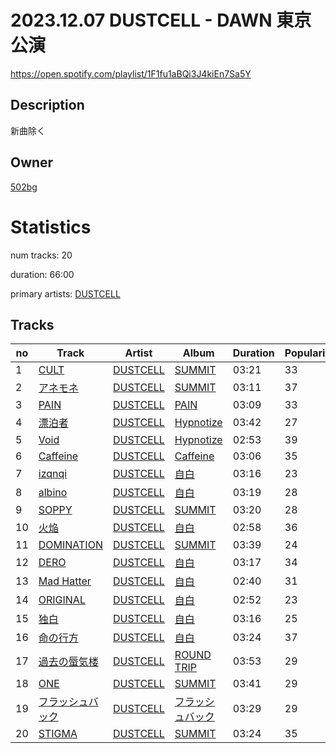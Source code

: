 # 2023.12.07 DUSTCELL - DAWN 東京公演
https://open.spotify.com/playlist/1F1fu1aBQi3J4kiEn7Sa5Y

## Description
新曲除く

## Owner
[502bg](https://open.spotify.com/user/4woroafc3tx648l7zc8quofbf)

# Statistics
num tracks: 20

duration: 66:00

primary artists: [DUSTCELL](https://open.spotify.com/artist/6Rs4z6XgltEI01UlDlu98B)

## Tracks
| no | Track | Artist | Album | Duration | Popularity |
| -- | ----- | ------ | ----- | -------- | ---------- |
| 1 | [CULT](https://open.spotify.com/track/1mmscHszkCTiykJ1V7AZlW) | [DUSTCELL](https://open.spotify.com/artist/6Rs4z6XgltEI01UlDlu98B) | [SUMMIT](https://open.spotify.com/album/2afXWQvMmgOxkThOk8TArW) | 03:21 | 33 |
| 2 | [アネモネ](https://open.spotify.com/track/22zZLJNIqMrUcgIz6YXzgk) | [DUSTCELL](https://open.spotify.com/artist/6Rs4z6XgltEI01UlDlu98B) | [SUMMIT](https://open.spotify.com/album/2afXWQvMmgOxkThOk8TArW) | 03:11 | 37 |
| 3 | [PAIN](https://open.spotify.com/track/4mfNr2MTBHQplWFtpeKXAQ) | [DUSTCELL](https://open.spotify.com/artist/6Rs4z6XgltEI01UlDlu98B) | [PAIN](https://open.spotify.com/album/0Vcl6kUpK66TBgNyf1VY1n) | 03:09 | 33 |
| 4 | [漂泊者](https://open.spotify.com/track/5eisYTV3P9IltJsKBuHasM) | [DUSTCELL](https://open.spotify.com/artist/6Rs4z6XgltEI01UlDlu98B) | [Hypnotize](https://open.spotify.com/album/4ZN7YVrRO7uGeAchbVMmBm) | 03:42 | 27 |
| 5 | [Void](https://open.spotify.com/track/5QnnLbeNiTPQn68agY3i6D) | [DUSTCELL](https://open.spotify.com/artist/6Rs4z6XgltEI01UlDlu98B) | [Hypnotize](https://open.spotify.com/album/4ZN7YVrRO7uGeAchbVMmBm) | 02:53 | 39 |
| 6 | [Caffeine](https://open.spotify.com/track/3xsFZOyd6mfrjZT1Sf4nXR) | [DUSTCELL](https://open.spotify.com/artist/6Rs4z6XgltEI01UlDlu98B) | [Caffeine](https://open.spotify.com/album/74G9k4IlA4yjydeNlxOE7a) | 03:06 | 35 |
| 7 | [izqnqi](https://open.spotify.com/track/7A8qRHXihHITYJ4KkIBoPU) | [DUSTCELL](https://open.spotify.com/artist/6Rs4z6XgltEI01UlDlu98B) | [自白](https://open.spotify.com/album/6vIxDmZrN7tYrp3BtgyRGl) | 03:16 | 23 |
| 8 | [albino](https://open.spotify.com/track/67h1QTPhR8hd6z2yVLIbZn) | [DUSTCELL](https://open.spotify.com/artist/6Rs4z6XgltEI01UlDlu98B) | [自白](https://open.spotify.com/album/6vIxDmZrN7tYrp3BtgyRGl) | 03:19 | 28 |
| 9 | [SOPPY](https://open.spotify.com/track/1EZzjr5Yf3NEAqoZd1cYXU) | [DUSTCELL](https://open.spotify.com/artist/6Rs4z6XgltEI01UlDlu98B) | [SUMMIT](https://open.spotify.com/album/2afXWQvMmgOxkThOk8TArW) | 03:20 | 28 |
| 10 | [火焔](https://open.spotify.com/track/1DKR0lI9ACwoqAkQbDR5aP) | [DUSTCELL](https://open.spotify.com/artist/6Rs4z6XgltEI01UlDlu98B) | [自白](https://open.spotify.com/album/6vIxDmZrN7tYrp3BtgyRGl) | 02:58 | 36 |
| 11 | [DOMINATION](https://open.spotify.com/track/0yyHft3hR9P4V9rFgVVVHm) | [DUSTCELL](https://open.spotify.com/artist/6Rs4z6XgltEI01UlDlu98B) | [SUMMIT](https://open.spotify.com/album/2afXWQvMmgOxkThOk8TArW) | 03:39 | 24 |
| 12 | [DERO](https://open.spotify.com/track/3Ybrga9KQ2ogK3BXvyKkQ8) | [DUSTCELL](https://open.spotify.com/artist/6Rs4z6XgltEI01UlDlu98B) | [自白](https://open.spotify.com/album/6vIxDmZrN7tYrp3BtgyRGl) | 03:17 | 34 |
| 13 | [Mad Hatter](https://open.spotify.com/track/0Nga2v2XGHYVTEHLWEmiyT) | [DUSTCELL](https://open.spotify.com/artist/6Rs4z6XgltEI01UlDlu98B) | [自白](https://open.spotify.com/album/6vIxDmZrN7tYrp3BtgyRGl) | 02:40 | 31 |
| 14 | [ORIGINAL](https://open.spotify.com/track/60VjhQHtNGljzvmaJPvEKW) | [DUSTCELL](https://open.spotify.com/artist/6Rs4z6XgltEI01UlDlu98B) | [自白](https://open.spotify.com/album/6vIxDmZrN7tYrp3BtgyRGl) | 02:52 | 23 |
| 15 | [独白](https://open.spotify.com/track/66JTLu9Lxwm5sIgHmu57Jf) | [DUSTCELL](https://open.spotify.com/artist/6Rs4z6XgltEI01UlDlu98B) | [自白](https://open.spotify.com/album/6vIxDmZrN7tYrp3BtgyRGl) | 03:16 | 25 |
| 16 | [命の行方](https://open.spotify.com/track/0OnmiAxJQWP4iIeVz7m6oW) | [DUSTCELL](https://open.spotify.com/artist/6Rs4z6XgltEI01UlDlu98B) | [自白](https://open.spotify.com/album/6vIxDmZrN7tYrp3BtgyRGl) | 03:24 | 37 |
| 17 | [過去の蜃気楼](https://open.spotify.com/track/5ylzUbI4GsaLaWiV1yLK1u) | [DUSTCELL](https://open.spotify.com/artist/6Rs4z6XgltEI01UlDlu98B) | [ROUND TRIP](https://open.spotify.com/album/2PGs0H46L4tluIjtFeVoTm) | 03:53 | 29 |
| 18 | [ONE](https://open.spotify.com/track/3NhKbOQM5qExqUfowY1OWm) | [DUSTCELL](https://open.spotify.com/artist/6Rs4z6XgltEI01UlDlu98B) | [SUMMIT](https://open.spotify.com/album/2afXWQvMmgOxkThOk8TArW) | 03:41 | 29 |
| 19 | [フラッシュバック](https://open.spotify.com/track/4hnizpijT4QcfNznprVbLX) | [DUSTCELL](https://open.spotify.com/artist/6Rs4z6XgltEI01UlDlu98B) | [フラッシュバック](https://open.spotify.com/album/0ElFElNrXKcKoADFndk1Uc) | 03:29 | 29 |
| 20 | [STIGMA](https://open.spotify.com/track/7vZG6miDbBX0P99ORRGL0v) | [DUSTCELL](https://open.spotify.com/artist/6Rs4z6XgltEI01UlDlu98B) | [SUMMIT](https://open.spotify.com/album/2afXWQvMmgOxkThOk8TArW) | 03:24 | 35 |
        
